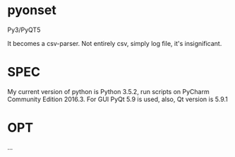 # pyonset
Py3/PyQT5

It becomes a csv-parser. Not entirely csv, simply log file, it's insignificant.

# SPEC
My current version of python is Python 3.5.2, run scripts on PyCharm Community Edition 2016.3.
For GUI PyQt 5.9 is used, also, Qt version is 5.9.1

# OPT
...
